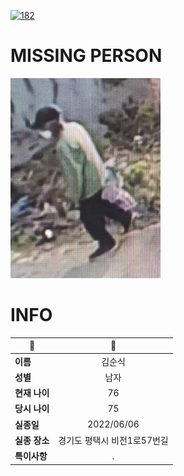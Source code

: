 [![182](https://img.shields.io/badge/%EC%8B%A4%EC%A2%85%EC%8B%A0%EA%B3%A0%EB%8A%94%20%EA%B5%AD%EB%B2%88%EC%97%86%EC%9D%B4-182-blue)](http://safe182.go.kr/index.do)

# MISSING PERSON

<img src="./missing_person.jpg">

# INFO

|🔑|💎|
|--|:--:|
|**이름**|김순식|
|**성별**|남자|
|**현재 나이**|76|
|**당시 나이**|75|
|**실종일**|2022/06/06|
|**실종 장소**|경기도 평택시 비전1로57번길 |
|**특이사항**|.|
